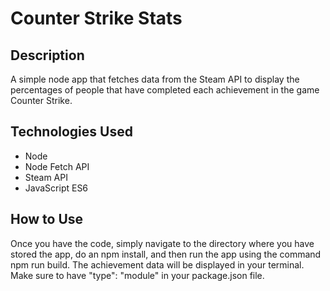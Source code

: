 # Counter Strike Stats

## Description

A simple node app that fetches data from the Steam API to display the percentages of people that have completed each achievement in the game Counter Strike.

## Technologies Used

- Node
- Node Fetch API
- Steam API
- JavaScript ES6

## How to Use

Once you have the code, simply navigate to the directory where you have stored the app, do an npm install, and then run the app using the command npm run build. The achievement data will be displayed in your terminal. Make sure to have "type": "module" in your package.json file.
